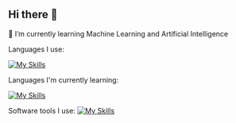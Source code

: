 ## Hi there 👋

🌱 I’m currently learning Machine Learning and Artificial Intelligence

Languages I use:

[![My Skills](https://skillicons.dev/icons?i=py,c,sqlite,html,css,r)](https://skillicons.dev)

Languages I'm currently learning:

[![My Skills](https://skillicons.dev/icons?i=js,nextjs,pytorch,tensorflow)](https://skillicons.dev)

Software tools I use:
[![My Skills](https://skillicons.dev/icons?i=wordpress,figma,webflow,vercel,blender)](https://skillicons.dev)

<!--
**Rex-Hirst/Rex-Hirst** is a ✨ _special_ ✨ repository because its `README.md` (this file) appears on your GitHub profile.

Here are some ideas to get you started:

- 🔭 I’m currently working on ...
- 🌱 I’m currently learning ...
- 👯 I’m looking to collaborate on ...
- 🤔 I’m looking for help with ...
- 💬 Ask me about ...
- 📫 How to reach me: ...
- 😄 Pronouns: ...
- ⚡ Fun fact: ...
-->
